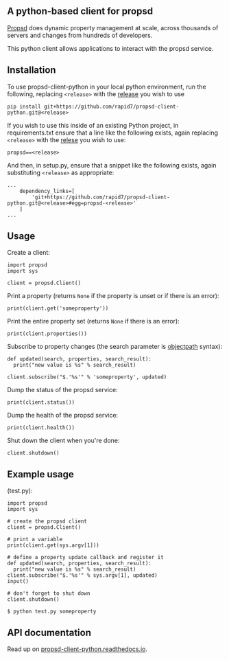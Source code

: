A python-based client for propsd
--------

[Propsd](https://github.com/rapid7/propsd) does dynamic property management at scale, across thousands of servers and changes from hundreds of developers.

This python client allows applications to interact with the propsd service.

Installation
--------

To use propsd-client-python in your local python environment, run the following, replacing `<release>` with the [release](releases) you wish to use

```
pip install git+https://github.com/rapid7/propsd-client-python.git@<release>
```

If you wish to use this inside of an existing Python project, in requirements.txt ensure that a line like the following exists, again replacing `<release>` with the [relese](releases) you wish to use:

```
propsd==<release>
```

And then, in setup.py, ensure that a snippet like the following exists, again substituting `<release>` as appropriate:

```
...
    dependency_links=[
        'git+https://github.com/rapid7/propsd-client-python.git@<release>#egg=propsd-<release>'
    ]
...
```

Usage
--------

Create a client:
```
import propsd
import sys

client = propsd.Client()
```

Print a property (returns `None` if the property is unset or if there is an error):
```
print(client.get('someproperty'))
```

Print the entire property set (returns `None` if there is an error):
```
print(client.properties())
```

Subscribe to property changes (the search parameter is [objectpath](http://objectpath.org/reference.html) syntax):
```
def updated(search, properties, search_result):
  print("new value is %s" % search_result)

client.subscribe("$.'%s'" % 'someproperty', updated)
```

Dump the status of the propsd service:
```
print(client.status())
```

Dump the health of the propsd service:
```
print(client.health())
```

Shut down the client when you're done:
```
client.shutdown()
```

Example usage
-------

(test.py):
```
import propsd
import sys

# create the propsd client
client = propsd.Client()

# print a variable
print(client.get(sys.argv[1]))

# define a property update callback and register it
def updated(search, properties, search_result):
  print("new value is %s" % search_result)
client.subscribe("$.'%s'" % sys.argv[1], updated)
input()

# don't forget to shut down
client.shutdown()
```

`$ python test.py someproperty`

API documentation
-------
Read up on [propsd-client-python.readthedocs.io](http://propsd-client-python.readthedocs.io/en/latest/propsd.html#module-propsd).
